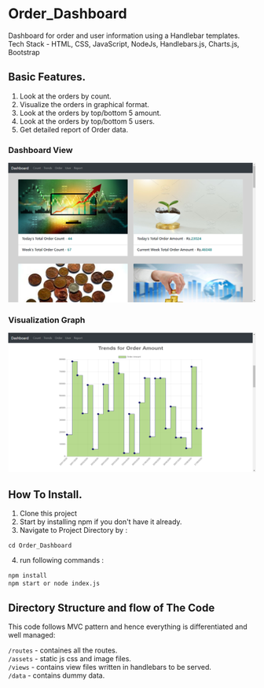 # Order_Dashboard

Dashboard for order and user information using a Handlebar templates.
Tech Stack - HTML, CSS, JavaScript, NodeJs, Handlebars.js, Charts.js, Bootstrap

## Basic Features.

1. Look at the orders by count.
2. Visualize the orders in graphical format.
3. Look at the orders by top/bottom 5 amount.
4. Look at the orders by top/bottom 5 users.
5. Get detailed report of Order data.

### Dashboard View

<img src = "/git-static/dashboard.png">

### Visualization Graph

<img src = "/git-static/trend_chart.png">

## How To Install.

1. Clone this project
2. Start by installing npm if you don't have it already.
3. Navigate to Project Directory by :

```
cd Order_Dashboard
```

4. run following commands :

```
npm install
npm start or node index.js
```

## Directory Structure and flow of The Code

This code follows MVC pattern and hence everything is differentiated and well managed:

`/routes` - containes all the routes. <br>
`/assets` - static js css and image files. <br>
`/views` - contains view files written in handlebars to be served. <br>
`/data` - contains dummy data. <br>
